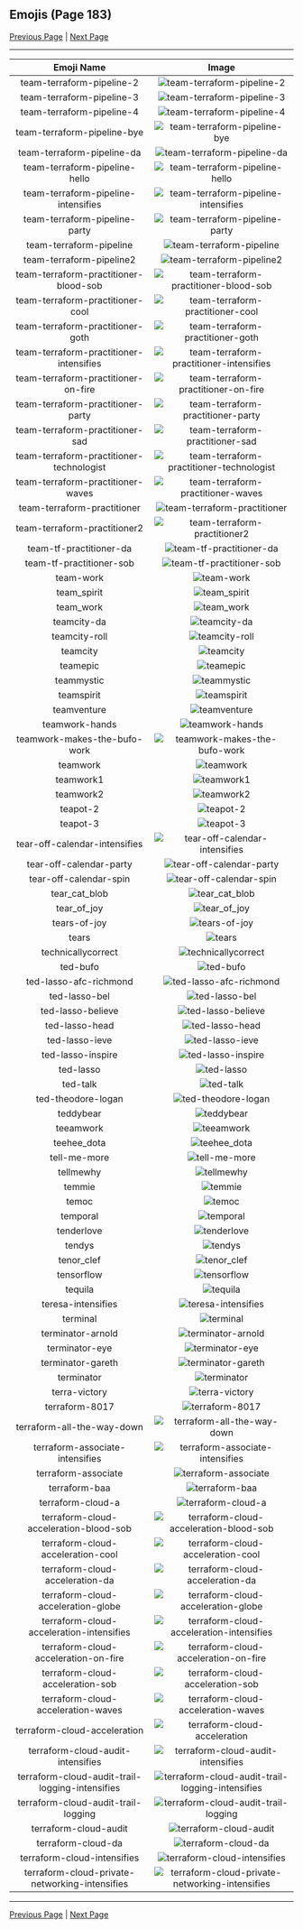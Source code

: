 
## Emojis (Page 183)

[Previous Page](/docs/hc/page-t-0182.md)
  | [Next Page](/docs/hc/page-t-0184.md)

<hr />

|Emoji Name|Image|
| :-: | :-: |
|team-terraform-pipeline-2| ![team-terraform-pipeline-2](/emojis/hc/team-terraform-pipeline-2.png)|
|team-terraform-pipeline-3| ![team-terraform-pipeline-3](/emojis/hc/team-terraform-pipeline-3.png)|
|team-terraform-pipeline-4| ![team-terraform-pipeline-4](/emojis/hc/team-terraform-pipeline-4.png)|
|team-terraform-pipeline-bye| ![team-terraform-pipeline-bye](/emojis/hc/team-terraform-pipeline-bye.gif)|
|team-terraform-pipeline-da| ![team-terraform-pipeline-da](/emojis/hc/team-terraform-pipeline-da.png)|
|team-terraform-pipeline-hello| ![team-terraform-pipeline-hello](/emojis/hc/team-terraform-pipeline-hello.gif)|
|team-terraform-pipeline-intensifies| ![team-terraform-pipeline-intensifies](/emojis/hc/team-terraform-pipeline-intensifies.gif)|
|team-terraform-pipeline-party| ![team-terraform-pipeline-party](/emojis/hc/team-terraform-pipeline-party.gif)|
|team-terraform-pipeline| ![team-terraform-pipeline](/emojis/hc/team-terraform-pipeline.png)|
|team-terraform-pipeline2| ![team-terraform-pipeline2](/emojis/hc/team-terraform-pipeline2.gif)|
|team-terraform-practitioner-blood-sob| ![team-terraform-practitioner-blood-sob](/emojis/hc/team-terraform-practitioner-blood-sob.png)|
|team-terraform-practitioner-cool| ![team-terraform-practitioner-cool](/emojis/hc/team-terraform-practitioner-cool.gif)|
|team-terraform-practitioner-goth| ![team-terraform-practitioner-goth](/emojis/hc/team-terraform-practitioner-goth.gif)|
|team-terraform-practitioner-intensifies| ![team-terraform-practitioner-intensifies](/emojis/hc/team-terraform-practitioner-intensifies.gif)|
|team-terraform-practitioner-on-fire| ![team-terraform-practitioner-on-fire](/emojis/hc/team-terraform-practitioner-on-fire.gif)|
|team-terraform-practitioner-party| ![team-terraform-practitioner-party](/emojis/hc/team-terraform-practitioner-party.gif)|
|team-terraform-practitioner-sad| ![team-terraform-practitioner-sad](/emojis/hc/team-terraform-practitioner-sad.png)|
|team-terraform-practitioner-technologist| ![team-terraform-practitioner-technologist](/emojis/hc/team-terraform-practitioner-technologist.png)|
|team-terraform-practitioner-waves| ![team-terraform-practitioner-waves](/emojis/hc/team-terraform-practitioner-waves.gif)|
|team-terraform-practitioner| ![team-terraform-practitioner](/emojis/hc/team-terraform-practitioner.gif)|
|team-terraform-practitioner2| ![team-terraform-practitioner2](/emojis/hc/team-terraform-practitioner2.png)|
|team-tf-practitioner-da| ![team-tf-practitioner-da](/emojis/hc/team-tf-practitioner-da.png)|
|team-tf-practitioner-sob| ![team-tf-practitioner-sob](/emojis/hc/team-tf-practitioner-sob.png)|
|team-work| ![team-work](/emojis/hc/team-work.png)|
|team_spirit| ![team_spirit](/emojis/hc/team_spirit.gif)|
|team_work| ![team_work](/emojis/hc/team_work.gif)|
|teamcity-da| ![teamcity-da](/emojis/hc/teamcity-da.png)|
|teamcity-roll| ![teamcity-roll](/emojis/hc/teamcity-roll.gif)|
|teamcity| ![teamcity](/emojis/hc/teamcity.png)|
|teamepic| ![teamepic](/emojis/hc/teamepic.png)|
|teammystic| ![teammystic](/emojis/hc/teammystic.gif)|
|teamspirit| ![teamspirit](/emojis/hc/teamspirit.gif)|
|teamventure| ![teamventure](/emojis/hc/teamventure.gif)|
|teamwork-hands| ![teamwork-hands](/emojis/hc/teamwork-hands.png)|
|teamwork-makes-the-bufo-work| ![teamwork-makes-the-bufo-work](/emojis/hc/teamwork-makes-the-bufo-work.png)|
|teamwork| ![teamwork](/emojis/hc/teamwork.jpg)|
|teamwork1| ![teamwork1](/emojis/hc/teamwork1.png)|
|teamwork2| ![teamwork2](/emojis/hc/teamwork2.gif)|
|teapot-2| ![teapot-2](/emojis/hc/teapot-2.png)|
|teapot-3| ![teapot-3](/emojis/hc/teapot-3.jpg)|
|tear-off-calendar-intensifies| ![tear-off-calendar-intensifies](/emojis/hc/tear-off-calendar-intensifies.gif)|
|tear-off-calendar-party| ![tear-off-calendar-party](/emojis/hc/tear-off-calendar-party.gif)|
|tear-off-calendar-spin| ![tear-off-calendar-spin](/emojis/hc/tear-off-calendar-spin.gif)|
|tear_cat_blob| ![tear_cat_blob](/emojis/hc/tear_cat_blob.png)|
|tear_of_joy| ![tear_of_joy](/emojis/hc/tear_of_joy.png)|
|tears-of-joy| ![tears-of-joy](/emojis/hc/tears-of-joy.png)|
|tears| ![tears](/emojis/hc/tears.png)|
|technicallycorrect| ![technicallycorrect](/emojis/hc/technicallycorrect.png)|
|ted-bufo| ![ted-bufo](/emojis/hc/ted-bufo.png)|
|ted-lasso-afc-richmond| ![ted-lasso-afc-richmond](/emojis/hc/ted-lasso-afc-richmond.png)|
|ted-lasso-bel| ![ted-lasso-bel](/emojis/hc/ted-lasso-bel.png)|
|ted-lasso-believe| ![ted-lasso-believe](/emojis/hc/ted-lasso-believe.png)|
|ted-lasso-head| ![ted-lasso-head](/emojis/hc/ted-lasso-head.png)|
|ted-lasso-ieve| ![ted-lasso-ieve](/emojis/hc/ted-lasso-ieve.png)|
|ted-lasso-inspire| ![ted-lasso-inspire](/emojis/hc/ted-lasso-inspire.png)|
|ted-lasso| ![ted-lasso](/emojis/hc/ted-lasso.png)|
|ted-talk| ![ted-talk](/emojis/hc/ted-talk.jpg)|
|ted-theodore-logan| ![ted-theodore-logan](/emojis/hc/ted-theodore-logan.png)|
|teddybear| ![teddybear](/emojis/hc/teddybear.jpg)|
|teeamwork| ![teeamwork](/emojis/hc/teeamwork.png)|
|teehee_dota| ![teehee_dota](/emojis/hc/teehee_dota.gif)|
|tell-me-more| ![tell-me-more](/emojis/hc/tell-me-more.png)|
|tellmewhy| ![tellmewhy](/emojis/hc/tellmewhy.gif)|
|temmie| ![temmie](/emojis/hc/temmie.png)|
|temoc| ![temoc](/emojis/hc/temoc.png)|
|temporal| ![temporal](/emojis/hc/temporal.png)|
|tenderlove| ![tenderlove](/emojis/hc/tenderlove.jpg)|
|tendys| ![tendys](/emojis/hc/tendys.png)|
|tenor_clef| ![tenor_clef](/emojis/hc/tenor_clef.png)|
|tensorflow| ![tensorflow](/emojis/hc/tensorflow.png)|
|tequila| ![tequila](/emojis/hc/tequila.jpg)|
|teresa-intensifies| ![teresa-intensifies](/emojis/hc/teresa-intensifies.gif)|
|terminal| ![terminal](/emojis/hc/terminal.png)|
|terminator-arnold| ![terminator-arnold](/emojis/hc/terminator-arnold.png)|
|terminator-eye| ![terminator-eye](/emojis/hc/terminator-eye.gif)|
|terminator-gareth| ![terminator-gareth](/emojis/hc/terminator-gareth.jpg)|
|terminator| ![terminator](/emojis/hc/terminator.png)|
|terra-victory| ![terra-victory](/emojis/hc/terra-victory.gif)|
|terraform-8017| ![terraform-8017](/emojis/hc/terraform-8017.png)|
|terraform-all-the-way-down| ![terraform-all-the-way-down](/emojis/hc/terraform-all-the-way-down.gif)|
|terraform-associate-intensifies| ![terraform-associate-intensifies](/emojis/hc/terraform-associate-intensifies.gif)|
|terraform-associate| ![terraform-associate](/emojis/hc/terraform-associate.png)|
|terraform-baa| ![terraform-baa](/emojis/hc/terraform-baa.png)|
|terraform-cloud-a| ![terraform-cloud-a](/emojis/hc/terraform-cloud-a.png)|
|terraform-cloud-acceleration-blood-sob| ![terraform-cloud-acceleration-blood-sob](/emojis/hc/terraform-cloud-acceleration-blood-sob.png)|
|terraform-cloud-acceleration-cool| ![terraform-cloud-acceleration-cool](/emojis/hc/terraform-cloud-acceleration-cool.png)|
|terraform-cloud-acceleration-da| ![terraform-cloud-acceleration-da](/emojis/hc/terraform-cloud-acceleration-da.png)|
|terraform-cloud-acceleration-globe| ![terraform-cloud-acceleration-globe](/emojis/hc/terraform-cloud-acceleration-globe.gif)|
|terraform-cloud-acceleration-intensifies| ![terraform-cloud-acceleration-intensifies](/emojis/hc/terraform-cloud-acceleration-intensifies.gif)|
|terraform-cloud-acceleration-on-fire| ![terraform-cloud-acceleration-on-fire](/emojis/hc/terraform-cloud-acceleration-on-fire.gif)|
|terraform-cloud-acceleration-sob| ![terraform-cloud-acceleration-sob](/emojis/hc/terraform-cloud-acceleration-sob.png)|
|terraform-cloud-acceleration-waves| ![terraform-cloud-acceleration-waves](/emojis/hc/terraform-cloud-acceleration-waves.gif)|
|terraform-cloud-acceleration| ![terraform-cloud-acceleration](/emojis/hc/terraform-cloud-acceleration.png)|
|terraform-cloud-audit-intensifies| ![terraform-cloud-audit-intensifies](/emojis/hc/terraform-cloud-audit-intensifies.gif)|
|terraform-cloud-audit-trail-logging-intensifies| ![terraform-cloud-audit-trail-logging-intensifies](/emojis/hc/terraform-cloud-audit-trail-logging-intensifies.gif)|
|terraform-cloud-audit-trail-logging| ![terraform-cloud-audit-trail-logging](/emojis/hc/terraform-cloud-audit-trail-logging.gif)|
|terraform-cloud-audit| ![terraform-cloud-audit](/emojis/hc/terraform-cloud-audit.png)|
|terraform-cloud-da| ![terraform-cloud-da](/emojis/hc/terraform-cloud-da.png)|
|terraform-cloud-intensifies| ![terraform-cloud-intensifies](/emojis/hc/terraform-cloud-intensifies.gif)|
|terraform-cloud-private-networking-intensifies| ![terraform-cloud-private-networking-intensifies](/emojis/hc/terraform-cloud-private-networking-intensifies.gif)|

<hr/>

[Previous Page](/docs/hc/page-t-0182.md)
  | [Next Page](/docs/hc/page-t-0184.md)